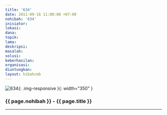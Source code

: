```yaml
---
title: '634'
date: 2011-09-16 11:08:00 +07:00
nohibah: '634'
inisiator: 
lokasi: 
dana: 
topik: 
lama: 
deskripsi: 
masalah: 
solusi: 
keberhasilan: 
organisasi: 
diuntungkan: 
layout: hibahcmb
---
```


![634](/static/img/hibahcmb/634.png){: .img-responsive }{: width="350" }

### {{ page.nohibah }} - {{ page.title }}

---
